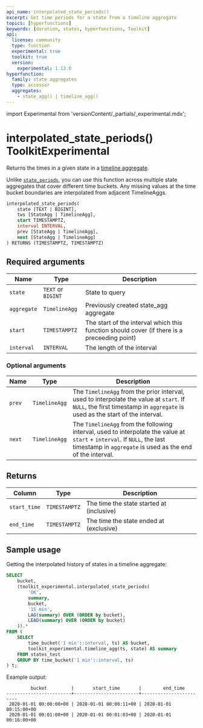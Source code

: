 ```yaml
---
api_name: interpolated_state_periods()
excerpt: Get time periods for a state from a timeline aggregate
topics: [hyperfunctions]
keywords: [duration, states, hyperfunctions, Toolkit]
api:
  license: community
  type: function
  experimental: true
  toolkit: true
  version:
    experimental: 1.13.0
hyperfunction:
  family: state aggregates
  type: accessor
  aggregates:
    - state_agg() | timeline_agg()
---
```


import Experimental from 'versionContent/_partials/_experimental.mdx';

# interpolated_state_periods()  <tag type="toolkit">Toolkit</tag><tag type="experimental-toolkit">Experimental</tag>

Returns the times in a given state in a [timeline aggregate][state_agg].  

Unlike [`state_periods`][state_periods], you can use this function across multiple state
aggregates that cover different time buckets. Any missing values at the time bucket
boundaries are interpolated from adjacent TimelineAggs.

```sql
interpolated_state_periods(
    state [TEXT | BIGINT],
    tws [StateAgg | TimelineAgg],
    start TIMESTAMPTZ,
    interval INTERVAL,
    prev [StateAgg | TimelineAgg],
    next [StateAgg | TimelineAgg]
) RETURNS (TIMESTAMPTZ, TIMESTAMPTZ)
```

<Experimental />

## Required arguments

|Name|Type|Description|
|-|-|-|
|`state`|`TEXT` or `BIGINT`|State to query|
|`aggregate`|`TimelineAgg`|Previously created state_agg aggregate|
|`start`|`TIMESTAMPTZ`|The start of the interval which this function should cover (if there is a preceeding point)|
|`interval`|`INTERVAL`|The length of the interval|

### Optional arguments

|Name|Type|Description|
|-|-|-|
|`prev`|`TimelineAgg`|The `TimelineAgg` from the prior interval, used to interpolate the value at `start`. If `NULL`, the first timestamp in `aggregate` is used as the start of the interval.|
|`next`|`TimelineAgg`|The `TimelineAgg` from the following interval, used to interpolate the value at `start` + `interval`. If `NULL`, the last timestamp in `aggregate` is used as the end of the interval.|

## Returns

|Column|Type|Description|
|-|-|-|
|`start_time`|`TIMESTAMPTZ`|The time the state started at (inclusive)|
|`end_time`|`TIMESTAMPTZ`|The time the state ended at (exclusive)|

## Sample usage

Getting the interpolated history of states in a timeline aggregate:

```sql
SELECT
    bucket,
    (toolkit_experimental.interpolated_state_periods(
        'OK',
        summary,
        bucket,
        '15 min',
        LAG(summary) OVER (ORDER by bucket),
        LEAD(summary) OVER (ORDER by bucket)
    )).*
FROM (
    SELECT
        time_bucket('1 min'::interval, ts) AS bucket,
        toolkit_experimental.timeline_agg(ts, state) AS summary
    FROM states_test
    GROUP BY time_bucket('1 min'::interval, ts)
) t;
```

Example output:

```
         bucket         |       start_time       |        end_time
------------------------+------------------------+------------------------
 2020-01-01 00:00:00+00 | 2020-01-01 00:00:11+00 | 2020-01-01 00:15:00+00
 2020-01-01 00:01:00+00 | 2020-01-01 00:01:03+00 | 2020-01-01 00:16:00+00
```

[state_agg]: /api/:currentVersion:/hyperfunctions/state-aggregates/state_agg/
[state_periods]: /api/:currentVersion:/hyperfunctions/state-aggregates/state_periods/
